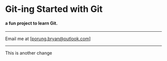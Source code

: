 # Git-ing Started with Git

#### a fun project to learn Git.

---

Email me at [porung.bryan@outlook.com]

---

This is another change
